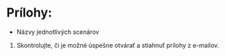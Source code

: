 # Prílohy:
- Názvy jednotlivých scenárov 
1. Skontrolujte, či je možné úspešne otvárať a stiahnuť prílohy z e-mailov.